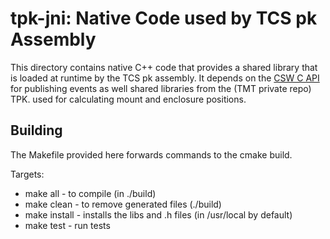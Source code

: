 # tpk-jni: Native Code used by TCS pk Assembly

This directory contains native C++ code that provides a shared library that is loaded at runtime by the TCS pk assembly.
It depends on the [CSW C API](https://github.com/tmtsoftware/csw-c) for publishing events 
as well shared libraries from the (TMT private repo) TPK. 
used for calculating mount and enclosure positions.

## Building

The Makefile provided here forwards commands to the cmake build.

Targets:

* make all - to compile (in ./build)
* make clean - to remove generated files (./build)
* make install - installs the libs and .h files (in /usr/local by default)
* make test - run tests

